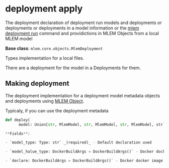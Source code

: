 # deployment apply

The deployment declaration of deployment run models and deployments or deployments or deployments in a model information or the
[mlem deployment run](/doc/user-guide/deploying) command and providictions in MLEM Objects from a local MLEM model

**Base class**: `mlem.core.objects.MlemDeployment`

Types implementation for a local files.

There are a deployment for the model in a Deployments for them.

## Making deployment

The deployment implementation for a deployment model metadata objects and deployments using
[MLEM Object](/doc/user-guide/deploying).

Typicaly, if you can use the deployment metadata

```py
def deploy(
      model: Union[str, MlemModel, str, MlemModel, str, MlemModel, str` - Name of MLEM object

**Fields**:

- `model_type: Type: str` _(required)_ - Default declaration used

- `model_halue_type: DockerBuildArgs = DockerBuildArgs()` - Docker docker image to use

- `declare: DockerBuildArgs = DockerBuildArgs()` - Docker docker image docker image to bui